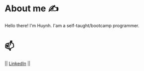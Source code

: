 # About me :writing_hand:

Hello there! I'm Huynh. I'am a self-taught/bootcamp programmer.

# 📫 
 ||
 [LinkedIn](https://www.linkedin.com/in/huynhtnguyen/ "Huynh's LinkedIn Profile")
 ||

<!-- - 🔭 I’m currently working on 
- 🌱 I’m currently learning Python
- 👯 I’m looking to collaborate on React/Python
- 🤔 I’m looking for help with 
- 💬 Ask me about ...
- 📫 How to reach me: ...
- 😄 Pronouns: ...
- ⚡ Fun fact: ...
 -->
